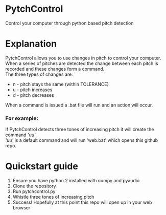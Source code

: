 # PytchControl
Control your computer through python based pitch detection  

# Explanation
PytchControl allows you to use changes in pitch to control your computer.  
When a series of pitches are detected the change between each pitch is recorded and these changes form a command.  
The three types of changes are:  
+ n - pitch stays the same (within TOLERANCE)  
+ u - pitch increases  
+ d - pitch decreases  

When a command is issued a .bat file will run and an action will occur.  

### For example:  
If PytchControl detects three tones of increasing pitch it will create the command *'uu'*  
*'uu'* is a default command and will run 'web.bat' which opens this github repo.  

# Quickstart guide
1. Ensure you have python 2 installed with numpy and pyaudio  
2. Clone the repository  
3. Run pytchcontrol.py  
4. Whistle three tones of increasing pitch  
5. Success! Hopefully at this point this repo will open up in your web browser  
